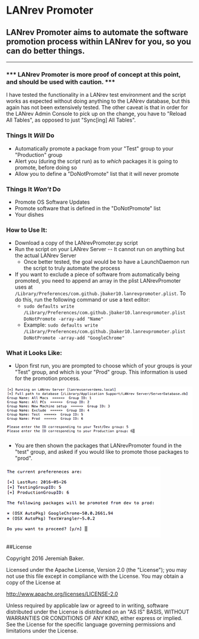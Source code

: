 # LANrev Promoter

## LANrev Promoter aims to automate the software promotion process within LANrev for you, so you can do better things.

----

### *** LANrev Promoter is more proof of concept at this point, and should be used with caution. ***
I have tested the functionality in a LANrev test environment and the script works as expected without doing anything to the LANrev database, but this again has not been extensively tested. The other caveat is that in order for the LANrev Admin Console to pick up on the change, you have to "Reload All Tables", as opposed to just "Sync[ing] All Tables".

### Things It _Will_ Do
* Automatically promote a package from your "Test" group to your "Production" group
* Alert you (during the script run) as to _which_ packages it is going to promote, before doing so
* Allow you to define a "DoNotPromote" list that it will never promote

### Things It _Won't_ Do
* Promote OS Software Updates
* Promote software that is defined in the "DoNotPromote" list
* Your dishes


### How to Use It:
* Download a copy of the LANrevPromoter.py script
* Run the script on your LANrev Server -- It cannot run on anything but the actual LANrev Server
	* Once better tested, the goal would be to have a LaunchDaemon run the script to truly automate the process
* If you want to exclude a piece of software from automatically being promoted, you need to append an array in the plist LANrevPromoter uses at `/Library/Preferences/com.github.jbaker10.lanrevpromoter.plist`. To do this, run the following command or use a text editor:
	* `sudo defaults write /Library/Preferences/com.github.jbaker10.lanrevpromoter.plist DoNotPromote -array-add "Name"`
	* Example: `sudo defaults write /Library/Preferences/com.github.jbaker10.lanrevpromoter.plist DoNotPromote -array-add "GoogleChrome"`

### What it Looks Like:
* Upon first run, you are prompted to choose which of your groups is your "Test" group, and which is your "Prod" group. This information is used for the promotion process.

![alt tag](https://github.com/jbaker10/images/blob/master/lanrevpromoter1.png)

* You are then shown the packages that LANrevPromoter found in the "test" group, and asked if you would like to promote those packages to "prod".

![alt tag](https://github.com/jbaker10/images/blob/master/lanrevpromoter2.png)

##License

Copyright 2016 Jeremiah Baker.

Licensed under the Apache License, Version 2.0 (the "License"); you may not use this file except in compliance with the License. You may obtain a copy of the License at

http://www.apache.org/licenses/LICENSE-2.0

Unless required by applicable law or agreed to in writing, software distributed under the License is distributed on an "AS IS" BASIS, WITHOUT WARRANTIES OR CONDITIONS OF ANY KIND, either express or implied. See the License for the specific language governing permissions and limitations under the License.
